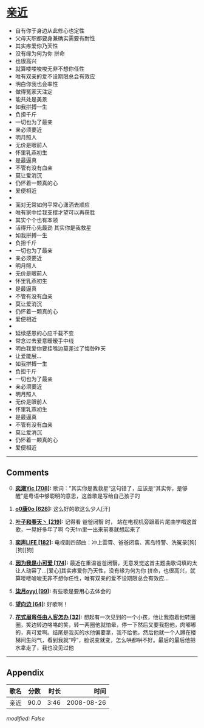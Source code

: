 # [亲近](https://music.163.com/song?id=64964)

* 自有你于身边从此修心也定性
* 父母天职都要身兼确实需要有耐性
* 其实疼爱你乃天性
* 没有缘为何为你 拼命
* 也很高兴
* 就算喽喽唆唆无非不想你任性
* 唯有双亲的爱不设期限总会有效应
* 明白你我也会率性
* 做得冤家天注定
* 能共处是美景
* 如我拼搏一生
* 负担千斤
* 一切也为了最亲
* 亲必须要近
* 明月照人
* 无价是眼前人
* 怀里乳燕初生
* 是最逼真
* 不管有没有血亲
* 莫让爱消沉
* 仍怀着一颗真的心
* 爱便相近
* 
* 面对无常如何平常心潇洒去顺应
* 唯有家中给我支撑才望可以再获胜
* 其实个个也有本领
* 活得开心先最劲 其实你是我救星
* 如我拼搏一生
* 负担千斤
* 一切也为了最亲
* 亲必须要近
* 明月照人
* 无价是眼前人
* 怀里乳燕初生
* 是最逼真
* 不管有没有血亲
* 莫让爱消沉
* 仍怀着一颗真的心
* 爱便相近
* 
* 延续感恩的心应千载不变
* 常念过去爱意暧暧手中线
* 明白我爱你要挂嘴边莫差过了悔咎昨天
* 让爱能展…
* 如我拼搏一生
* 负担千斤
* 一切也为了最亲
* 亲必须要近
* 明月照人
* 无价是眼前人
* 怀里乳燕初生
* 是最逼真
* 不管有没有血亲
* 莫让爱消沉
* 仍怀着一颗真的心
* 爱便相近


---

## Comments
0. **[奕潮Yic \[708\]](https://music.163.com/#/user/home?id=30551083):** 歌词：”其实你是我救星“这句错了，应该是“其实你，是够醒”是粤语中够聪明的意思，这首歌是写给自己孩子的

1. **[o0康0o \[628\]](https://music.163.com/#/user/home?id=31917975):** 这么好的歌这么少人[汗]

2. **[叶子和春天丶 \[219\]](https://music.163.com/#/user/home?id=70347234):** 记得看 爸爸闭翳 时， 站在电视机旁跟着片尾曲学唱这首歌，一晃好多年了啊 今天fm里一出来前奏就想起来了

3. **[奕声LIFE \[182\]](https://music.163.com/#/user/home?id=72225523):** 电视剧四部曲：冲上雲霄、爸爸闭翕、离岛特警、洗冤录[狗][狗][狗]

4. **[因为我是小可爱 \[174\]](https://music.163.com/#/user/home?id=83838637):** 最近在重温爸爸闭翳，无意发觉这首主题曲歌词填的太让人动容了…[爱心]其实疼爱你乃天性，没有缘为何为你 拼命，也很高兴，就算喽喽唆唆无非不想你任性，唯有双亲的爱不设期限总会有效应…

5. **[柒月oyyl \[99\]](https://music.163.com/#/user/home?id=76883195):** 有些歌是要用心去体会的

6. **[望向边 \[64\]](https://music.163.com/#/user/home?id=98714528):** 好歌啊！

7. **[花式眉弯任由人客怎办 \[32\]](https://music.163.com/#/user/home?id=273675921):** 想起有一次见到的一个小孩，他让我抱着他转圈圈，笑边转边咯咯的笑，转一两圈他就怕晕，停一下然后又要我抱他，肉嘟嘟的，真可爱啊。结尾是我买的水他偏要拿，我不给他，然后他就一个人蹲在楼梯间生闷气，看到我就“哼”，脸说变就变，怎么哄都哄不好。最后的最后他把水拿走了，我也没见过他



---

## Appendix

|歌名|分数|时长|时间|
|:---|:---:|---:|---:|
|亲近|90.0|3:46|2008-08-26

*modified: False*